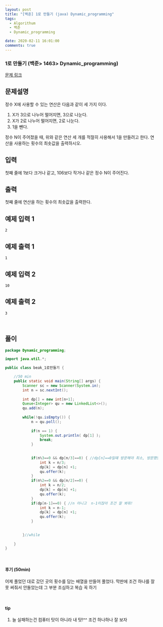 ```yaml
---
layout: post
title: "[백준] 1로 만들기 (java) Dynamic_programming"
tags:
  - Algorithum
  - 백준
  - Dynamic_programming

date: 2020-02-11 16:01:00
comments: true
---
```




###   1로 만들기 (백준> 1463> Dynamic_programming)

[문제 링크](https://www.acmicpc.net/problem/1463 )

## 문제설명

정수 X에 사용할 수 있는 연산은 다음과 같이 세 가지 이다.

1. X가 3으로 나누어 떨어지면, 3으로 나눈다.
2. X가 2로 나누어 떨어지면, 2로 나눈다.
3. 1을 뺀다.

정수 N이 주어졌을 때, 위와 같은 연산 세 개를 적절히 사용해서 1을 만들려고 한다. 연산을 사용하는 횟수의 최솟값을 출력하시오.

## 입력

첫째 줄에 1보다 크거나 같고, 106보다 작거나 같은 정수 N이 주어진다.

## 출력

첫째 줄에 연산을 하는 횟수의 최솟값을 출력한다.

## 예제 입력 1

```
2
```

## 예제 출력 1

```
1
```

## 예제 입력 2

```
10
```

## 예제 출력 2

```
3
```

<br>

## 풀이

```java
package Dynamic_programming;

import java.util.*;

public class beak_1로만들기 {

	//50 min
	public static void main(String[] args) {
		Scanner sc = new Scanner(System.in);
		int n = sc.nextInt();
		
		int dp[] = new int[n+1];
		Queue<Integer> qu = new LinkedList<>();
		qu.add(n);
		
		while(!qu.isEmpty()) {
			n = qu.poll();
			
			if(n == 1) {
				System.out.println( dp[1] );
				break;
			}
			
			
			if(n%3==0 && dp[n/3]==0) { //dp[n]==0일떄 방문해야 최소, 방문했던곳은 안간다 -> n은 이미 방문했던 곳이라 값이 있고 n/2, n/3을 확인해야한
				int k = n/3;
				dp[k] = dp[n] +1;
				qu.offer(k);
			}
			if(n%2==0 && dp[n/2]==0) {
				int k = n/2;
				dp[k] = dp[n] +1;
				qu.offer(k);
			}
			if(dp[n-1]==0) { //n 아니고  n-1이잖아 조건 잘 봐줘!
				int k = n-1;
				dp[k] = dp[n] +1;
				qu.offer(k);
			}
			
			
		}//while
		
	}
}

```

<br>

#### 후기 (50min)

어제 풀었던 대로 갔던 곳의 횟수를 담는 배열을 만들어 풀었다. 막판에 조건 하나를 잘못 써줘서 안돌았는데 그 부분 조심하고 복습 꼭 하기

<br>

#### tip

1. 늘 실패하는건 컴퓨터 탓이 아니라 내 탓!^^ 조건 하나하나 잘 보자

<br>